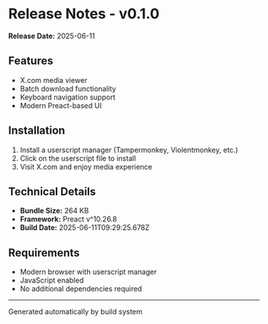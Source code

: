 # Release Notes - v0.1.0

**Release Date:** 2025-06-11

## Features

- X.com media viewer
- Batch download functionality
- Keyboard navigation support
- Modern Preact-based UI

## Installation

1. Install a userscript manager (Tampermonkey, Violentmonkey, etc.)
2. Click on the userscript file to install
3. Visit X.com and enjoy media experience

## Technical Details

- **Bundle Size:** 264 KB
- **Framework:** Preact v^10.26.8
- **Build Date:** 2025-06-11T09:29:25.678Z

## Requirements

- Modern browser with userscript manager
- JavaScript enabled
- No additional dependencies required

---
Generated automatically by build system
